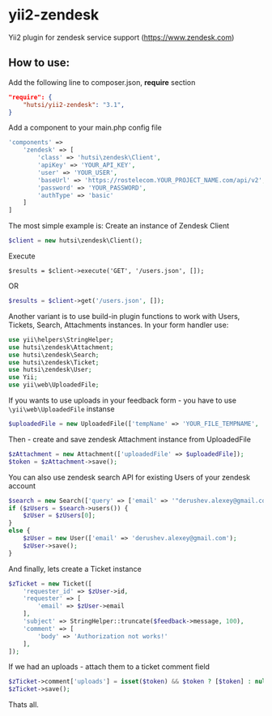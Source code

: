 # yii2-zendesk
Yii2 plugin for zendesk service support (https://www.zendesk.com)

## How to use:
Add the following line to composer.json, __require__ section
```json
"require": {
    "hutsi/yii2-zendesk": "3.1",
} 
```
Add a component to your main.php config file
```php
'components' =>
    'zendesk' => [
        'class' => 'hutsi\zendesk\Client',
        'apiKey' => 'YOUR_API_KEY',
        'user' => 'YOUR_USER',
        'baseUrl' => 'https://rostelecom.YOUR_PROJECT_NAME.com/api/v2',
        'password' => 'YOUR_PASSWORD',
        'authType' => 'basic'
    ]
]
```
The most simple example is:
Create an instance of Zendesk Client
```php
$client = new hutsi\zendesk\Client();
```
Execute
```
$results = $client->execute('GET', '/users.json', []);
```
OR
```php
$results = $client->get('/users.json', []);
```
Another variant is to use build-in plugin functions to work with Users, Tickets, Search, Attachments instances.
In your form handler use:
```php
use yii\helpers\StringHelper;
use hutsi\zendesk\Attachment;
use hutsi\zendesk\Search;
use hutsi\zendesk\Ticket;
use hutsi\zendesk\User;
use Yii;
use yii\web\UploadedFile;
```

If you wants to use uploads in your feedback form - you have to use ```\yii\web\UploadedFile``` instanse
```php
$uploadedFile = new UploadedFile(['tempName' => 'YOUR_FILE_TEMPNAME', 'name' => 'YOUR_FILE_NAME]);
```
Then - create and save zendesk Attachment instance from UploadedFile
```php
$zAttachment = new Attachment(['uploadedFile' => $uploadedFile]);
$token = $zAttachment->save();
```
You can also use zendesk search API for existing Users of your zendesk account
```php
$search = new Search(['query' => ['email' => '"derushev.alexey@gmail.com"']]);
if ($zUsers = $search->users()) {
    $zUser = $zUsers[0];
}
else {
    $zUser = new User(['email' => 'derushev.alexey@gmail.com');
    $zUser->save();
}
```
And finally, lets create a Ticket instance
```php
$zTicket = new Ticket([
    'requester_id' => $zUser->id,
    'requester' => [
        'email' => $zUser->email
    ],
    'subject' => StringHelper::truncate($feedback->message, 100),
    'comment' => [
        'body' => 'Authorization not works!'
    ],
]);
```
If we had an uploads - attach them to a ticket comment field
```php
$zTicket->comment['uploads'] = isset($token) && $token ? [$token] : null;
$zTicket->save();
```
Thats all.
